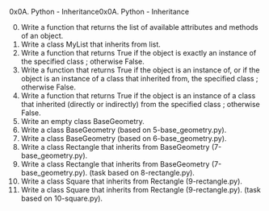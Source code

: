 0x0A. Python - Inheritance0x0A. Python - Inheritance

0.  Write a function that returns the list of available attributes and methods of an object.
1.  Write a class MyList that inherits from list.
2.  Write a function that returns True if the object is exactly an instance of the specified class ; otherwise False.
3.  Write a function that returns True if the object is an instance of, or if the object is an instance of a class that inherited from, the specified class ; otherwise False.
4.  Write a function that returns True if the object is an instance of a class that inherited (directly or indirectly) from the specified class ; otherwise False.
5.  Write an empty class BaseGeometry.
6.  Write a class BaseGeometry (based on 5-base_geometry.py).
7.  Write a class BaseGeometry (based on 6-base_geometry.py).
8.  Write a class Rectangle that inherits from BaseGeometry (7-base_geometry.py).
9.  Write a class Rectangle that inherits from BaseGeometry (7-base_geometry.py). (task based on 8-rectangle.py).
10. Write a class Square that inherits from Rectangle (9-rectangle.py).
11. Write a class Square that inherits from Rectangle (9-rectangle.py). (task based on 10-square.py).